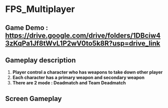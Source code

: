 # FPS_Multiplayer
## Game Demo : https://drive.google.com/drive/folders/1DBciw43zKqPa1Jf8tWvL1P2wV0to5k8R?usp=drive_link 
## Gameplay description

1. **Player control a character who has weapons to take down other player**
1. **Each character has a primary weapon and secondary weapon**
1. **There are 2 mode : Deadmatch and Team Deadmatch**
   

## Screen Gameplay

